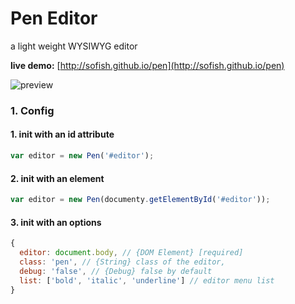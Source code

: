 # Pen Editor

a light weight WYSIWYG editor

**live demo:** [http://sofish.github.io/pen](http://sofish.github.io/pen)

![preview](https://f.cloud.github.com/assets/153183/1066367/53c4f9fc-13b2-11e3-885a-122b43da1e4e.png)


### 1. Config

#### 1. init with an id attribute

```js
var editor = new Pen('#editor');
```

#### 2. init with an element

```js
var editor = new Pen(documenty.getElementById('#editor'));
```

#### 3. init with an options

```js
{
  editor: document.body, // {DOM Element} [required]
  class: 'pen', // {String} class of the editor,
  debug: 'false', // {Debug} false by default
  list: ['bold', 'italic', 'underline'] // editor menu list
}
```
